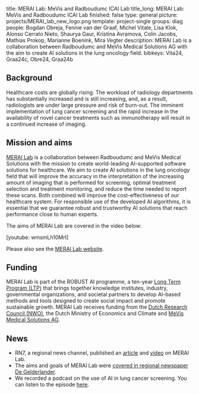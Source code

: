 title: MERAI Lab: MeVis and Radboudumc ICAI Lab
title_long: MERAI Lab: MeVis and Radboudumc ICAI Lab
finished: false
type: general
picture: projects/MERAI_lab_new_logo.png
template: project-single
groups: diag
people: Bogdan Obreja, Fennie van der Graaf, Michel Vitale, Lisa Klok, Alonso Cerrato Nieto, Shaurya Gaur, Kristina Avramova, Colin Jacobs, Mathias Prokop, Marianne Boenink, Mira Vegter
description: MERAI Lab is a collaboration between Radboudumc and MeVis Medical Solutions AG with the aim to create AI solutions in the lung oncology field. 
bibkeys: Vita24, Graa24c, Obre24, Graa24b

## Background
Healthcare costs are globally rising. The workload of radiology departments has substantially increased and is still increasing, and, as a result, radiologists are under large pressure and risk of burn-out. The imminent implementation of lung cancer screening and the rapid increase in the availability of novel cancer treatments such as immunotherapy will result in a continued increase of imaging. 

## Mission and aims
[MERAI Lab](https://www.icai.ai/labs/merai-lab) is a collaboration between Radboudumc and MeVis Medical Solutions with the mission to create world-leading AI-supported software solutions for healthcare.  We aim to create AI solutions in the lung oncology field that will improve the accuracy in the interpretation of the increasing amount of imaging that is performed for screening, optimal treatment selection and treatment monitoring, and reduce the time needed to report these scans. Both combined will improve the cost-effectiveness of our healthcare system. For responsible use of the developed AI algorithms, it is essential that we guarantee robust and trustworthy AI solutions that reach performance close to human experts.

The aims of MERAI Lab are covered in the video below:

[youtube: wmsmLh10MrI]

Please also see the [MERAI Lab website](https://www.icai.ai/labs/merai-lab).

## Funding
MERAI Lab is part of the ROBUST AI programme, a ten-year [Long Term Program (LTP)](https://www.nwo.nl/en/researchprogrammes/knowledge-and-innovation-covenant/long-term-programmes-kic-2020-2023) that brings together knowledge institutes, industry, governmental organizations, and societal partners to develop AI-based methods and tools designed to create social impact and promote sustainable growth. MERAI Lab receives funding from the [Dutch Research Council (NWO)](https://www.nwo.nl/en/), the Dutch Ministry of Economics and Climate and [MeVis Medical Solutions AG](https://www.mevis.de/en/).

## News

* RN7, a regional news channel, published an [article](https://www.rn7.nl/37638-heeft-radboudumc-over-tien-jaar-oplossing-voor-toename-longkankerdiagnoses-) and [video](https://www.youtube.com/watch?v=wmsmLh10MrI) on MERAI Lab.
* The aims and goals of MERAI Lab were [covered in regional newspaper De Gelderlander](https://www.gelderlander.nl/nijmegen/een-computer-die-je-longscans-beoordeelt-vervangt-ai-straks-de-radioloog~a7f849c9).
* We recorded a podcast on the use of AI in lung cancer screening. You can listen to the episode [here](https://podcasters.spotify.com/pod/show/briskr/episodes/Population-screening-for-lung-cancer-the-use-of-AI-in-mass-screening-e28or4a/a-aaa5959).
